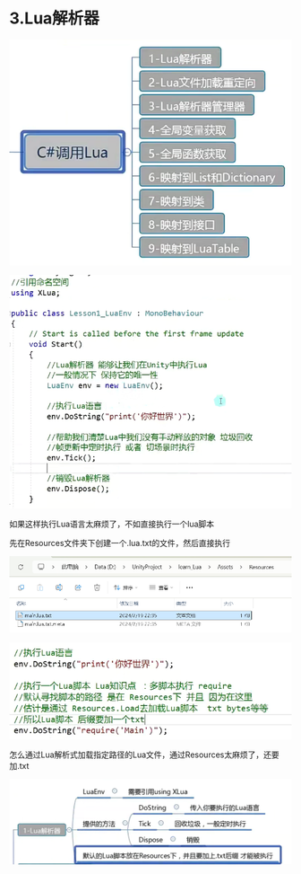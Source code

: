 # 3.Lua解析器

![29d0b9f621146858e3d1d7d20f80885f.png](image/29d0b9f621146858e3d1d7d20f80885f.png)

![d7dab2cc9bf209e772f907f944ccc49c.png](image/d7dab2cc9bf209e772f907f944ccc49c.png)

如果这样执行Lua语言太麻烦了，不如直接执行一个lua脚本

先在Resources文件夹下创建一个.lua.txt的文件，然后直接执行

![aba93e188be913353ad4fe1560f99582.png](image/aba93e188be913353ad4fe1560f99582.png)

![df3b0a5f73fe07b8624af354d618aeb9.png](image/df3b0a5f73fe07b8624af354d618aeb9.png)

怎么通过Lua解析式加载指定路径的Lua文件，通过Resources太麻烦了，还要加.txt

![501b906a7125a9562f279ead04c00da8.png](image/501b906a7125a9562f279ead04c00da8.png)
